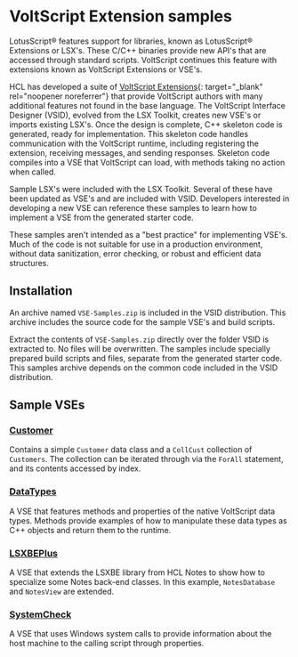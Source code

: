 # VoltScript Extension samples

LotusScript&reg; features support for libraries, known as LotusScript&reg; Extensions or LSX's. These C/C++ binaries provide new API's that are accessed through standard scripts. VoltScript continues this feature with extensions known as VoltScript Extensions or VSE's.

HCL has developed a suite of [VoltScript Extensions](https://help.hcltechsw.com/docs/voltscript/early-access/references/vses.html){: target="_blank" rel="noopener noreferrer"} that provide VoltScript authors with many additional features not found in the base language. The VoltScript Interface Designer (VSID), evolved from the LSX Toolkit, creates new VSE's or imports existing LSX's. Once the design is complete, C++ skeleton code is generated, ready for implementation. This skeleton code handles communication with the VoltScript runtime, including registering the extension, receiving messages, and sending responses. Skeleton code compiles into a VSE that VoltScript can load, with methods taking no action when called.

Sample LSX's were included with the LSX Toolkit. Several of these have been updated as VSE's and are included with VSID. Developers interested in developing a new VSE can reference these samples to learn how to implement a VSE from the generated starter code.

These samples aren't intended as a "best practice" for implementing VSE's. Much of the code is not suitable for use in a production environment, without data sanitization, error checking, or robust and efficient data structures.

## Installation

An archive named `VSE-Samples.zip` is included in the VSID distribution. This archive includes the source code for the sample VSE's and build scripts.

Extract the contents of `VSE-Samples.zip` directly over the folder VSID is extracted to. No files will be overwritten. The samples include specially prepared build scripts and files, separate from the generated starter code. This samples archive depends on the common code included in the VSID distribution.

## Sample VSEs

### [Customer](customer.md)

Contains a simple `Customer` data class and a `CollCust` collection of `Customers`. The collection can be iterated through via the `ForAll` statement, and its contents accessed by index.

### [DataTypes](datatypes.md)

A VSE that features methods and properties of the native VoltScript data types. Methods provide examples of how to manipulate these data types as C++ objects and return them to the runtime.

### [LSXBEPlus](lsxbeplus.md)

A VSE that extends the LSXBE library from HCL Notes to show how to specialize some Notes back-end classes. In this example, `NotesDatabase` and `NotesView` are extended.

### [SystemCheck](systemcheck.md)

A VSE that uses Windows system calls to provide information about the host machine to the calling script through properties.
